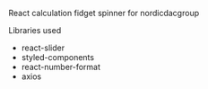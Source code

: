 React calculation fidget spinner for 
nordicdacgroup

Libraries used

* react-slider
* styled-components
* react-number-format
* axios